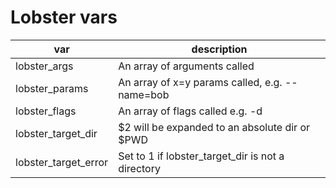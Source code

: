 # Lobster vars

| var | description |
|----------|----------|
| lobster_args | An array of arguments called |
| lobster_params | An array of x=y params called, e.g. --name=bob |
| lobster_flags | An array of flags called e.g. -d |
| lobster_target_dir | $2 will be expanded to an absolute dir or $PWD |
| lobster_target_error | Set to 1 if lobster_target_dir is not a directory |